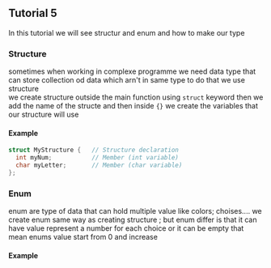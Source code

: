 ## Tutorial 5
In this tutorial we will see structur and enum and how to make our  type

### Structure
sometimes when working in complexe programme we need data type that can store collection od data which arn't in same type to do that we use structure  
we create structure outside the main function using `struct` keyword then we add the name of the structe and then inside `{}` we create the variables that our structure will use
#### Example
```C
struct MyStructure {   // Structure declaration
  int myNum;           // Member (int variable)
  char myLetter;       // Member (char variable)
};
```
### Enum
enum are type of data that can hold multiple value like colors; choises.... we create enum same way as creating structure ; but enum differ is that it can have value represent a number for each choice
or it can be empty that mean enums value start from 0 and increase
#### Example
